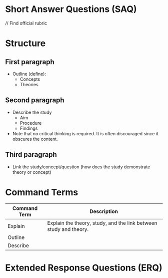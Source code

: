 # Short Answer Questions (SAQ)

// Find official rubric

# Structure

## First paragraph

- Outline (define):
  - Concepts
  - Theories

## Second paragraph

- Describe the study
  - Aim
  - Procedure
  - Findings
- Note that no critical thinking is required. It is often discouraged since it obscures the content.

## Third paragraph

- Link the study/concept/question (how does the study demonstrate theory or concept)

# Command Terms

| Command Term | Description                                                       |
| ------------ | ----------------------------------------------------------------- |
| Explain      | Explain the theory, study, and the link between study and theory. |
| Outline      |                                                                   |
| Describe     |                                                                   |

# Extended Response Questions (ERQ)
